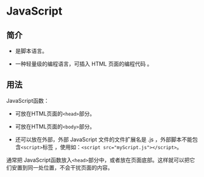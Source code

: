 # JavaScript

## 简介

- 是脚本语言。

- 一种轻量级的编程语言，可插入 HTML 页面的编程代码 。

## 用法

JavaScript函数：

- 可放在HTML页面的`<head>`部分。

- 可放在HTML页面的`<body>`部分。 

-  还可以放在外部，外部 JavaScript 文件的文件扩展名是 .js ，外部脚本不能包含`<script>`标签 ，使用如：`<script src="myScript.js"></script>`。

通常把 JavaScript函数放入`<head>`部分中，或者放在页面底部。这样就可以把它们安置到同一处位置，不会干扰页面的内容。 